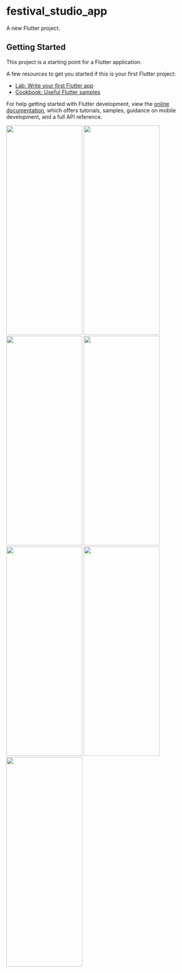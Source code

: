# festival_studio_app

A new Flutter project.

## Getting Started

This project is a starting point for a Flutter application.

A few resources to get you started if this is your first Flutter project:

- [Lab: Write your first Flutter app](https://docs.flutter.dev/get-started/codelab)
- [Cookbook: Useful Flutter samples](https://docs.flutter.dev/cookbook)

For help getting started with Flutter development, view the
[online documentation](https://docs.flutter.dev/), which offers tutorials,
samples, guidance on mobile development, and a full API reference.
<p>
  <img src = "https://github.com/Janak67/festival_studio_app/assets/141834407/969a69d9-e714-40c4-a10f-0f3bc5bc2f10" height="550" width="200">
  <img src = "https://github.com/Janak67/festival_studio_app/assets/141834407/0ba46086-b110-413a-b907-e02a131328fa" height="550" width="200">
  <img src = "https://github.com/Janak67/festival_studio_app/assets/141834407/d80fdc3e-1c6e-48a4-87f5-61239a060739" height="550" width="200">
  <img src = "https://github.com/Janak67/festival_studio_app/assets/141834407/ec9bdb08-b8ce-4a50-8dc9-732b2caa1152" height="550" width="200">
  <img src = "https://github.com/Janak67/festival_studio_app/assets/141834407/a78aaad6-a30d-4c67-a17d-680059807c89" height="550" width="200">
  <img src = "https://github.com/Janak67/festival_studio_app/assets/141834407/f7055684-471b-434f-8419-9f2f1856dbef" height="550" width="200">
  <img src = "https://github.com/Janak67/festival_studio_app/assets/141834407/f9a9156d-d1ba-40fc-8f14-4e3e154eb50c" height="550" width="200">

</p>
